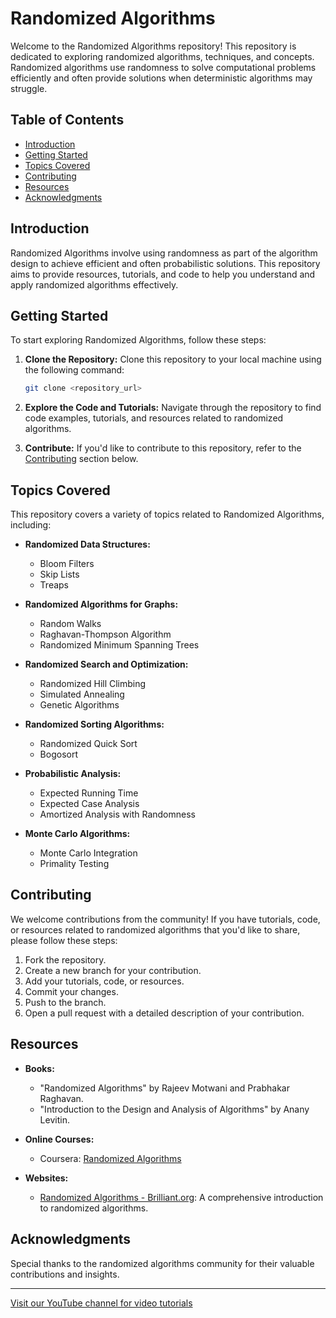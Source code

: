 # Randomized Algorithms

Welcome to the Randomized Algorithms repository! This repository is dedicated to exploring randomized algorithms, techniques, and concepts. Randomized algorithms use randomness to solve computational problems efficiently and often provide solutions when deterministic algorithms may struggle.

## Table of Contents

- [Introduction](#introduction)
- [Getting Started](#getting-started)
- [Topics Covered](#topics-covered)
- [Contributing](#contributing)
- [Resources](#resources)
- [Acknowledgments](#acknowledgments)

## Introduction

Randomized Algorithms involve using randomness as part of the algorithm design to achieve efficient and often probabilistic solutions. This repository aims to provide resources, tutorials, and code to help you understand and apply randomized algorithms effectively.

## Getting Started

To start exploring Randomized Algorithms, follow these steps:

1. **Clone the Repository:** Clone this repository to your local machine using the following command:
   ```bash
   git clone <repository_url>
   ```

2. **Explore the Code and Tutorials:** Navigate through the repository to find code examples, tutorials, and resources related to randomized algorithms.

3. **Contribute:** If you'd like to contribute to this repository, refer to the [Contributing](#contributing) section below.

## Topics Covered

This repository covers a variety of topics related to Randomized Algorithms, including:

- **Randomized Data Structures:**
  - Bloom Filters
  - Skip Lists
  - Treaps

- **Randomized Algorithms for Graphs:**
  - Random Walks
  - Raghavan-Thompson Algorithm
  - Randomized Minimum Spanning Trees

- **Randomized Search and Optimization:**
  - Randomized Hill Climbing
  - Simulated Annealing
  - Genetic Algorithms

- **Randomized Sorting Algorithms:**
  - Randomized Quick Sort
  - Bogosort

- **Probabilistic Analysis:**
  - Expected Running Time
  - Expected Case Analysis
  - Amortized Analysis with Randomness

- **Monte Carlo Algorithms:**
  - Monte Carlo Integration
  - Primality Testing

## Contributing

We welcome contributions from the community! If you have tutorials, code, or resources related to randomized algorithms that you'd like to share, please follow these steps:

1. Fork the repository.
2. Create a new branch for your contribution.
3. Add your tutorials, code, or resources.
4. Commit your changes.
5. Push to the branch.
6. Open a pull request with a detailed description of your contribution.

## Resources

- **Books:**
  - "Randomized Algorithms" by Rajeev Motwani and Prabhakar Raghavan.
  - "Introduction to the Design and Analysis of Algorithms" by Anany Levitin.

- **Online Courses:**
  - Coursera: [Randomized Algorithms](https://www.coursera.org/learn/randomized-algorithms)

- **Websites:**
  - [Randomized Algorithms - Brilliant.org](https://brilliant.org/wiki/randomized-algorithms/): A comprehensive introduction to randomized algorithms.

## Acknowledgments

Special thanks to the randomized algorithms community for their valuable contributions and insights.

---

[Visit our YouTube channel for video tutorials](https://www.youtube.com/@CodeCraft-ll5nz/featured)